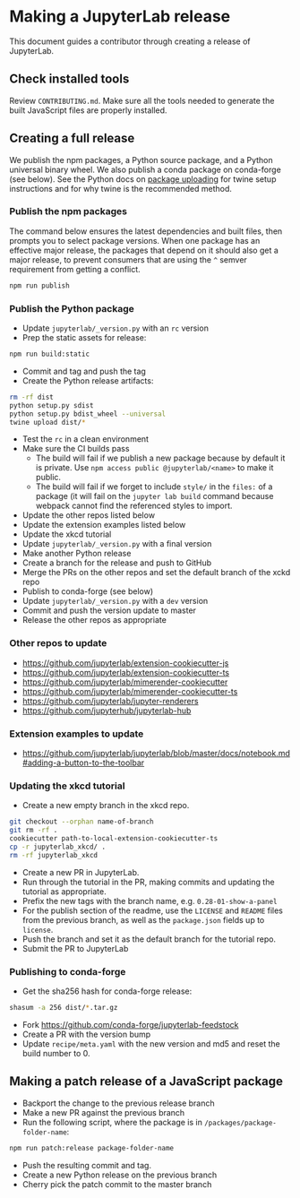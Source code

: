 
# Making a JupyterLab release

This document guides a contributor through creating a release of JupyterLab.

## Check installed tools

Review ``CONTRIBUTING.md``. Make sure all the tools needed to generate the
built JavaScript files are properly installed.

## Creating a full release

We publish the npm packages, a Python source package, and a Python universal binary wheel.  We also publish a conda package on conda-forge (see below).
See the Python docs on [package uploading](https://packaging.python.org/guides/tool-recommendations/)
for twine setup instructions and for why twine is the recommended method.

### Publish the npm packages
The command below ensures the latest dependencies and built files,
then prompts you to select package versions.  When one package has an 
effective major release, the packages that depend on it should also get a 
major release, to prevent consumers that are using the `^` semver 
requirement from getting a conflict.

```bash
npm run publish
```

### Publish the Python package

- Update `jupyterlab/_version.py` with an `rc` version
- Prep the static assets for release:

```bash
npm run build:static
```

- Commit and tag and push the tag
- Create the Python release artifacts:

```bash
rm -rf dist
python setup.py sdist
python setup.py bdist_wheel --universal
twine upload dist/*
```

- Test the `rc` in a clean environment 
- Make sure the CI builds pass
  - The build will fail if we publish a new package because by default it is
    private.  Use `npm access public @jupyterlab/<name>` to make it public.
  - The build will fail if we forget to include `style/` in the `files:`
    of a package (it will fail on the `jupyter lab build` command because
    webpack cannot find the referenced styles to import.
- Update the other repos listed below
- Update the extension examples listed below
- Update the xkcd tutorial
- Update `jupyterlab/_version.py` with a final version 
- Make another Python release
- Create a branch for the release and push to GitHub
- Merge the PRs on the other repos and set the default branch of the
xckd repo
- Publish to conda-forge (see below)
- Update `jupyterlab/_version.py` with a `dev` version
- Commit and push the version update to master
- Release the other repos as appropriate

### Other repos to update
- https://github.com/jupyterlab/extension-cookiecutter-js
- https://github.com/jupyterlab/extension-cookiecutter-ts
- https://github.com/jupyterlab/mimerender-cookiecutter
- https://github.com/jupyterlab/mimerender-cookiecutter-ts
- https://github.com/jupyterlab/jupyter-renderers
- https://github.com/jupyterhub/jupyterlab-hub


### Extension examples to update
- https://github.com/jupyterlab/jupyterlab/blob/master/docs/notebook.md#adding-a-button-to-the-toolbar


### Updating the xkcd tutorial
- Create a new empty branch in the xkcd repo.

```bash
git checkout --orphan name-of-branch
git rm -rf .
cookiecutter path-to-local-extension-cookiecutter-ts
cp -r jupyterlab_xkcd/ .
rm -rf jupyterlab_xkcd
```

- Create a new PR in JupyterLab.
- Run through the tutorial in the PR, making commits and updating
the tutorial as appropriate.
- Prefix the new tags with the branch name, e.g. `0.28-01-show-a-panel`
- For the publish section of the readme, use the `LICENSE` and `README`
files from the previous branch, as well as the `package.json` fields up to 
`license`.
- Push the branch and set it as the default branch for the tutorial repo.
- Submit the PR to JupyterLab


### Publishing to conda-forge
- Get the sha256 hash for conda-forge release:

```bash
shasum -a 256 dist/*.tar.gz
```

- Fork https://github.com/conda-forge/jupyterlab-feedstock
- Create a PR with the version bump
- Update `recipe/meta.yaml` with the new version and md5 and reset the build number to 0.


## Making a patch release of a JavaScript package
- Backport the change to the previous release branch
- Make a new PR against the previous branch
- Run the following script, where the package is in `/packages/package-folder-name`:

```bash
npm run patch:release package-folder-name
```

- Push the resulting commit and tag.
- Create a new Python release on the previous branch
- Cherry pick the patch commit to the master branch
